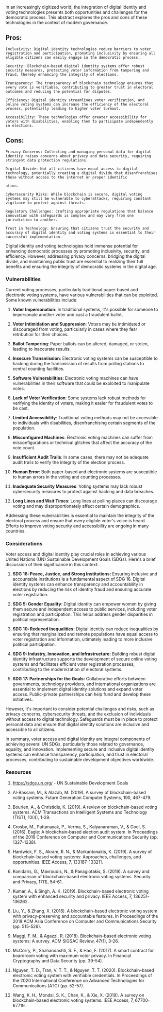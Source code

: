 In an increasingly digitized world, the integration of digital identity and voting technologies presents both opportunities and challenges for the democratic process. This abstract explores the pros and cons of these technologies in the context of modern governance.

## Pros:

    Inclusivity: Digital identity technologies reduce barriers to voter registration and participation, promoting inclusivity by ensuring all eligible citizens can easily engage in the democratic process.

    Security: Blockchain-based digital identity systems offer robust security measures, protecting voter information from tampering and fraud, thereby enhancing the integrity of elections.

    Transparency: The transparency of blockchain technology ensures that every vote is verifiable, contributing to greater trust in electoral outcomes and reducing the potential for disputes.

    Efficiency: Digital identity streamlines voter verification, and online voting systems can increase the efficiency of the electoral process, potentially leading to higher voter turnout.

    Accessibility: These technologies offer greater accessibility for voters with disabilities, enabling them to participate independently in elections.

## Cons:

    Privacy Concerns: Collecting and managing personal data for digital identity raises concerns about privacy and data security, requiring stringent data protection regulations.

    Digital Divide: Not all citizens have equal access to digital technology, potentially creating a digital divide that disenfranchises those without access to the internet or proper identific

    ation.

    Cybersecurity Risks: While blockchain is secure, digital voting systems may still be vulnerable to cyberattacks, requiring constant vigilance to protect against threats.

    Regulatory Challenges: Crafting appropriate regulations that balance innovation with safeguards is complex and may vary from one jurisdiction to another.

    Trust in Technology: Ensuring that citizens trust the security and accuracy of digital identity and voting systems is essential to their successful implementation.

Digital identity and voting technologies hold immense potential for enhancing democratic processes by promoting inclusivity, security, and efficiency. However, addressing privacy concerns, bridging the digital divide, and maintaining public trust are essential to realizing their full benefits and ensuring the integrity of democratic systems in the digital age.


### Vulnerabilities
Current voting processes, particularly traditional paper-based and electronic voting systems, have various vulnerabilities that can be exploited. Some known vulnerabilities include:

1. **Voter Impersonation**: In traditional systems, it's possible for someone to impersonate another voter and cast a fraudulent ballot.

2. **Voter Intimidation and Suppression**: Voters may be intimidated or discouraged from voting, particularly in cases where they fear retribution for their choices.

3. **Ballot Tampering**: Paper ballots can be altered, damaged, or stolen, leading to inaccurate results.

4. **Insecure Transmission**: Electronic voting systems can be susceptible to hacking during the transmission of results from polling stations to central counting facilities.

5. **Software Vulnerabilities**: Electronic voting machines can have vulnerabilities in their software that could be exploited to manipulate votes.

6. **Lack of Voter Verification**: Some systems lack robust methods for verifying the identity of voters, making it easier for fraudulent votes to be cast.

7. **Limited Accessibility**: Traditional voting methods may not be accessible to individuals with disabilities, disenfranchising certain segments of the population.

8. **Misconfigured Machines**: Electronic voting machines can suffer from misconfigurations or technical glitches that affect the accuracy of the vote count.

9. **Insufficient Audit Trails**: In some cases, there may not be adequate audit trails to verify the integrity of the election process.

10. **Human Error**: Both paper-based and electronic systems are susceptible to human errors in the voting and counting processes.

11. **Inadequate Security Measures**: Voting systems may lack robust cybersecurity measures to protect against hacking and data breaches.

12. **Long Lines and Wait Times**: Long lines at polling places can discourage voting and may disproportionately affect certain demographics.

Addressing these vulnerabilities is essential to maintain the integrity of the electoral process and ensure that every eligible voter's voice is heard. Efforts to improve voting security and accessibility are ongoing in many countries.


### Considerations
Voter access and digital identity play crucial roles in achieving various United Nations (UN) Sustainable Development Goals (SDGs). Here's a brief discussion of their significance in this context:

1. **SDG 16: Peace, Justice, and Strong Institutions:** Ensuring inclusive and accountable institutions is a fundamental aspect of SDG 16. Digital identity systems can enhance transparency and accountability in elections by reducing the risk of identity fraud and ensuring accurate voter registration.

2. **SDG 5: Gender Equality:** Digital identity can empower women by giving them secure and independent access to public services, including voter registration and participation. This helps address gender disparities in political representation.

3. **SDG 10: Reduced Inequalities:** Digital identity can reduce inequalities by ensuring that marginalized and remote populations have equal access to voter registration and information, ultimately leading to more inclusive political participation.

4. **SDG 9: Industry, Innovation, and Infrastructure:** Building robust digital identity infrastructure supports the development of secure online voting systems and facilitates efficient voter registration processes, contributing to the modernization of electoral systems.

5. **SDG 17: Partnerships for the Goals:** Collaborative efforts between governments, technology providers, and international organizations are essential to implement digital identity solutions and expand voter access. Public-private partnerships can help fund and develop these initiatives.

However, it's important to consider potential challenges and risks, such as privacy concerns, cybersecurity threats, and the exclusion of individuals without access to digital technology. Safeguards must be in place to protect personal data and ensure that digital identity solutions are inclusive and accessible to all citizens.

In summary, voter access and digital identity are integral components of achieving several UN SDGs, particularly those related to governance, equality, and innovation. Implementing secure and inclusive digital identity systems can enhance transparency, participation, and trust in electoral processes, contributing to sustainable development objectives worldwide.


### Resources

1. https://sdgs.un.org/ - UN Sustainable Development Goals

2. Al-Bassam, M., & Alazab, M. (2019). A survey of blockchain-based voting systems. Future Generation Computer Systems, 100, 467-479.

3. Bourien, A., & Christidis, K. (2019). A review on blockchain-based voting systems. ACM Transactions on Intelligent Systems and Technology (TIST), 10(4), 1-29.

4. Crosby, M., Pattanayak, P., Verma, S., Kalyanaraman, V., & Goel, S. (2016). Eagle: A blockchain-based election audit system. In Proceedings of the 2016 Conference on Computer and Communications Security (pp. 1327-1338).

5. Hardwick, F. S., Akram, R. N., & Markantonakis, K. (2019). A survey of blockchain-based voting systems: Approaches, challenges, and opportunities. IEEE Access, 7, 133187-133211.

6. Konidaris, G., Mavroudis, N., & Panagiotakis, S. (2019). A survey and comparison of blockchain-based electronic voting systems. Security and Privacy, 17(1), 54-61.

7. Kumar, A., & Singh, A. K. (2019). Blockchain-based electronic voting system with enhanced security and privacy. IEEE Access, 7, 136251-136262.

8. Liu, Y., & Zhang, X. (2018). A blockchain-based electronic voting system with privacy-preserving and accountable features. In Proceedings of the 2018 ACM Asia Conference on Computer and Communications Security (pp. 515-526).

9. Maggi, F. M., & Agazzi, R. (2018). Blockchain-based electronic voting systems: A survey. ACM SIGSAC Review, 47(1), 3-26.

10. McCorry, P., Shahandashti, S. F., & Hao, F. (2017). A smart contract for boardroom voting with maximum voter privacy. In Financial Cryptography and Data Security (pp. 39-54).

11. Nguyen, T. D., Tran, V. T. T., & Nguyen, T. T. (2020). Blockchain-based electronic voting system with verifiable credentials. In Proceedings of the 2020 International Conference on Advanced Technologies for Communications (ATC) (pp. 52-57).

12. Wang, K. H., Mondal, S. K., Chan, K., & Xie, X. (2019). A survey on blockchain-based electronic voting systems. IEEE Access, 7, 67700-67719.


